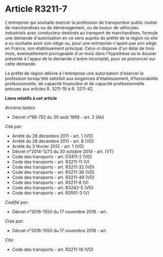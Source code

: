 # Article R3211-7

L'entreprise qui souhaite exercer la profession de transporteur public routier de marchandises ou de déménagement, ou de
loueur de véhicules industriels avec conducteur destinés au transport de marchandises, formule une demande d'autorisation en
ce sens auprès du préfet de la région où elle a ou souhaite avoir son siège ou, pour une entreprise n'ayant pas son siège en
France, son établissement principal. Celui-ci dispose d'un délai de trois mois, éventuellement prorogeable d'un mois dans
l'hypothèse où le dossier présenté à l'appui de la demande s'avère incomplet, pour se prononcer sur cette demande. 

Le préfet de région délivre à l'entreprise une autorisation d'exercer la profession lorsqu'elle satisfait aux exigences
d'établissement, d'honorabilité professionnelle, de capacité financière et de capacité professionnelle prévues aux articles
R. 3211-19 à R. 3211-42.

**Liens relatifs à cet article**

_Anciens textes_:

  - Décret n°99-752 du 30 août 1999 - art. 2 (Ab)

_Cité par_:

  - Arrêté du 28 décembre 2011 - art. 1 (VD)
  - Arrêté du 28 décembre 2011 - art. 8 (VD)
  - Arrêté du 3 février 2012 - art. 1 (VD)
  - Décret n°2014-1273 du 30 octobre 2014 - art. (VT)
  - Code des transports - art. D3411-2 (VD)
  - Code des transports - art. R3211-11 (V)
  - Code des transports - art. R3211-32 (VD)
  - Code des transports - art. R3211-36 (VD)
  - Code des transports - art. R3211-49 (VD)
  - Code des transports - art. R3211-8 (V)
  - Code des transports - art. R3242-5 (VD)
  - Code des transports - art. R3551-3 (V)

_Codifié par_:

  - Décret n°2016-1550 du 17 novembre 2016 - art.

_Créé par_:

  - Décret n°2016-1550 du 17 novembre 2016 - art.

_Cite_:

  - Code des transports - art. R3211-19 (VD)
